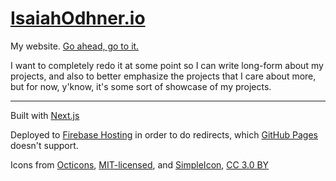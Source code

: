
# [IsaiahOdhner.io](https://IsaiahOdhner.io)

My website. [Go ahead, go to it.](https://IsaiahOdhner.io)

I want to completely redo it at some point so I can write long-form about my projects,
and also to better emphasize the projects that I care about more,
but for now, y'know, it's some sort of showcase of my projects.

------------

Built with [Next.js](https://nextjs.org/)

Deployed to [Firebase Hosting](https://firebase.google.com/docs/hosting/) in order to do redirects, which [GitHub Pages](https://pages.github.com/) doesn't support.

Icons from [Octicons](https://octicons.github.com/), [MIT-licensed](https://opensource.org/licenses/MIT), and
[SimpleIcon](https://www.flaticon.com/authors/simpleicon), [CC 3.0 BY](https://creativecommons.org/licenses/by/3.0/ "Creative Commons BY 3.0")
